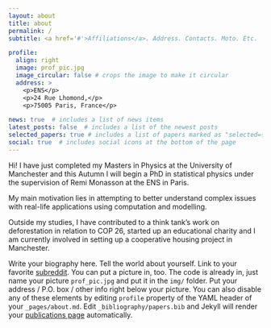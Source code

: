 ```yaml
---
layout: about
title: about
permalink: /
subtitle: <a href='#'>Affiliations</a>. Address. Contacts. Moto. Etc.

profile:
  align: right
  image: prof_pic.jpg
  image_circular: false # crops the image to make it circular
  address: >
    <p>ENS</p>
    <p>24 Rue Lhomond,</p>
    <p>75005 Paris, France</p>

news: true  # includes a list of news items
latest_posts: false  # includes a list of the newest posts
selected_papers: true # includes a list of papers marked as "selected={true}"
social: true  # includes social icons at the bottom of the page
---
```

Hi! I have just completed my Masters in Physics at the University of Manchester and this Autumn I will begin a PhD in statistical physics under the supervision of Remi Monasson at the ENS in Paris.

My main motivation lies in attempting to better understand complex issues with real-life applications using computation and modelling. 

Outside my studies, I have contributed to a think tank’s work on deforestation in relation to COP 26, started up an educational charity and I am currently involved in setting up a cooperative housing project in Manchester.

Write your biography here. Tell the world about yourself. Link to your favorite [subreddit](http://reddit.com). You can put a picture in, too. The code is already in, just name your picture `prof_pic.jpg` and put it in the `img/` folder.
Put your address / P.O. box / other info right below your picture. You can also disable any of these elements by editing `profile` property of the YAML header of your `_pages/about.md`. Edit `_bibliography/papers.bib` and Jekyll will render your [publications page](/al-folio/publications/) automatically.